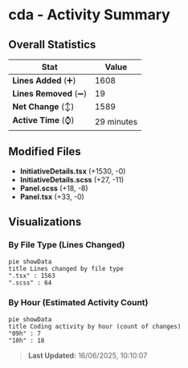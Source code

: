 # cda - Activity Summary 

## Overall Statistics

| Stat                   | Value                                                             |
| ---------------------- | ----------------------------------------------------------------- |
| **Lines Added** (➕)   | 1608                                          |
| **Lines Removed** (➖) | 19                                        |
| **Net Change** (↕)    | 1589                |
| **Active Time** (⌚)   | 29 minutes |


## Modified Files
- **InitiativeDetails.tsx** (+1530, -0)
- **InitiativeDetails.scss** (+27, -11)
- **Panel.scss** (+18, -8)
- **Panel.tsx** (+33, -0)

## Visualizations

### By File Type (Lines Changed)

```mermaid
pie showData
title Lines changed by file type
".tsx" : 1563
".scss" : 64
```

### By Hour (Estimated Activity Count)

```mermaid
pie showData
title Coding activity by hour (count of changes)
"09h" : 7
"10h" : 18
```


> **Last Updated:** 16/06/2025, 10:10:07